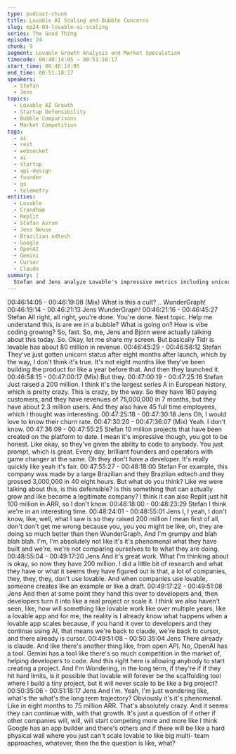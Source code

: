 ```yaml
---
type: podcast-chunk
title: Lovable AI Scaling and Bubble Concerns
slug: ep24-09-lovable-ai-scaling
series: The Good Thing
episode: 24
chunk: 9
segment: Lovable Growth Analysis and Market Speculation
timecode: 00:46:14:05 – 00:51:18:17
start_time: 00:46:14:05
end_time: 00:51:18:17
speakers:
  - Stefan
  - Jens
topics:
  - Lovable AI Growth
  - Startup Defensibility
  - Bubble Comparisons
  - Market Competition
tags:
  - ai
  - rest
  - websocket
  - ai
  - startup
  - api-design
  - founder
  - go
  - telemetry
entities:
  - Lovable
  - Crandham
  - Replit
  - Stefan Avram
  - Jens Neuse
  - Brazilian edtech
  - Google
  - OpenAI
  - Gemini
  - Cursor
  - Claude
summary: |
  Stefan and Jens analyze Lovable's impressive metrics including unicorn status, 75M revenue, and massive user growth. While acknowledging the achievement, Jens questions long-term defensibility against established AI coding tools and whether Lovable can scale beyond being a scaffolding tool. They compare the current environment to the dot-com bubble while recognizing successful companies can emerge from such periods.
---
```


00:46:14:05 - 00:46:19:08
(Mix)
What is this a cult? .. WunderGraph!
00:46:19:14 - 00:46:21:13
Jens
WunderGraph!
00:46:21:16 - 00:46:45:27
Stefan
All right, all right, you're done. You're done. Next topic. Help me understand this, is are we in a
bubble? What is going on? How is vibe coding growing? So, fast. So, me, Jens and Bjorn were
actually talking about this today. So. Okay, let me share my screen. But basically Tldr is lovable
has about 80 million in revenue.
00:46:45:29 - 00:46:58:12
Stefan
They've just gotten unicorn status after eight months after launch, which by the way, I don't think
it's true. It's not eight months like they've been building the product for like a year before that.
And then they launched it.
00:46:58:15 - 00:47:00:17
(Mix)
But they.
00:47:00:19 - 00:47:25:16
Stefan
Just raised a 200 million. I think it's the largest series A in European history, which is pretty
crazy. This is crazy, by the way. So they have 180 paying customers, and they have revenues of
75,000,000 in 7 months, but they have about 2.3 million users. And they also have 45 full time
employees, which I thought was interesting.
00:47:25:18 - 00:47:30:18
Jens
Oh, I would love to know their churn rate.
00:47:30:20 - 00:47:36:07
(Mix)
Yeah. I don't know.
00:47:36:09 - 00:47:55:25
Stefan
10 million projects that have been created on the platform to date. I mean it's impressive
though, you got to be honest. Like okay, so they've given the ability to code to anybody. You just
prompt, which is great. Every day, brilliant founders and operators with game changer at the
same. Oh they don't have a developer. It's really quickly like yeah it's fair.
00:47:55:27 - 00:48:18:00
Stefan
For example, this company was made by a large Brazilian and they Brazilian edtech and they
grossed 3,000,000 in 40 eight hours. But what do you think? Like we were talking about this, is
this defensible? Is this something that can actually grow and like become a legitimate company?
I think it can also Replit just hit 100 million in ARR, so I don't know.
00:48:18:00 - 00:48:23:29
Stefan
I think we're in an interesting time.
00:48:24:01 - 00:48:55:01
Jens
I, I yeah, I don't know, like, well, what I saw is so they raised 200 million I mean first of all, don't
don't get me wrong because you, you you might be like, oh, they are doing so much better than
then WunderGraph. And I'm grumpy and blah blah blah. I'm, I'm absolutely not like it's it's
phenomenal what they have built and we're, we're not comparing ourselves to to what they are
doing.
00:48:55:04 - 00:49:17:20
Jens
And it's great work. What I'm thinking about is okay, so now they have 200 million. I did a little
bit of research and what they have or what it seems they have figured out is that, a lot of
companies, they, they, they, don't use lovable. And when companies use lovable, someone
creates like an example or like a draft.
00:49:17:22 - 00:49:51:08
Jens
And then at some point they hand this over to developers and, then developers turn it into like a
real project or scale it. I think we also haven't seen, like, how will something like lovable work
like over multiple years, like a lovable app and for me, the reality is I already know what
happens when a lovable app scales because, if you hand it over to developers and they
continue using AI, that means we're back to claude, we're back to cursor, and there already is
cursor.
00:49:51:08 - 00:50:35:04
Jens
There already is claude. And like there's another thing like, from open API. No, OpenAI has a
tool. Gemini has a tool like there's so much competition in the market of, helping developers to
code. And this right here is allowing anybody to start creating a project. And I'm Wondering, in
the long term, if they're if if they hit hard limits, is it possible that lovable will forever be the
scaffolding tool where I build a tiny project, but it will never scale to be like a big project?
00:50:35:06 - 00:51:18:17
Jens
And I'm. Yeah, I'm just wondering like, what's the what's the long term trajectory? Obviously it's
it's phenomenal. Like in eight months to 75 million ARR. That's absolutely crazy. And it seems
they can continue with, with that growth. It's just a question of if other if other companies will,
will, will start competing more and more like I think Google has an app builder and there's others
and if there will be like a hard physical wall where you just can't scale lovable to like big multi-
team approaches, whatever, then the the question is like, what?